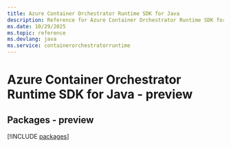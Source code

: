 ```yaml
---
title: Azure Container Orchestrator Runtime SDK for Java
description: Reference for Azure Container Orchestrator Runtime SDK for Java
ms.date: 10/29/2025
ms.topic: reference
ms.devlang: java
ms.service: containerorchestratorruntime
---
```

# Azure Container Orchestrator Runtime SDK for Java - preview
## Packages - preview
[!INCLUDE [packages](container-orchestrator-runtime-index.md)]